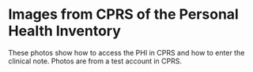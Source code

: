 # Images from CPRS of the Personal Health Inventory

These photos show how to access the PHI in CPRS and how to enter the clinical note.
Photos are from a test account in CPRS.
